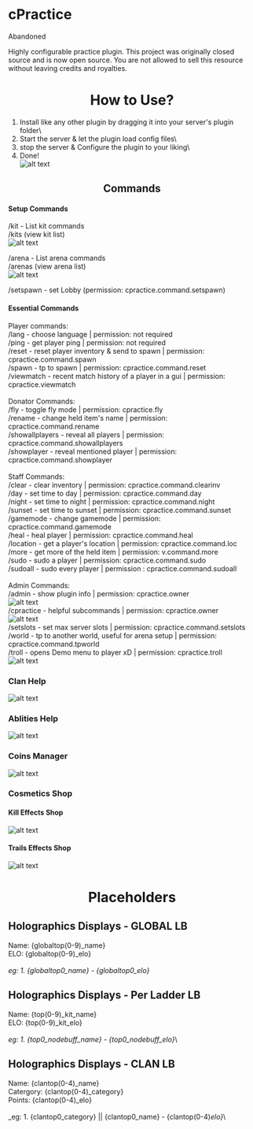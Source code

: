 # cPractice

Abandoned 

Highly configurable practice plugin. This project was originally closed source and is now open source.
You are not allowed to sell this resource without leaving credits and royalties.

<h1 align="center">How to Use?</h1>

1) Install like any other plugin by dragging it into your server's plugin folder\
2) Start the server & let the plugin load config files\
3) stop the server & Configure the plugin to your liking\
4) Done!\
![alt text](https://i.imgur.com/uzRYQI7.png)

<h2 align="center">Commands</h2>

<h4>Setup Commands</h4>
    
/kit - List kit commands\
/kits (view kit list)\
![alt text](https://i.imgur.com/BdYGvNU.png)


/arena - List arena commands\
/arenas (view arena list)\
![alt text](https://i.imgur.com/L9Mym64.png)

/setspawn - set Lobby (permission: cpractice.command.setspawn)

<h4>Essential Commands</h4>

Player commands:\
    /lang - choose language | permission: not required\
    /ping - get player ping | permission: not required\
    /reset - reset player inventory & send to spawn | permission: cpractice.command.spawn\
    /spawn - tp to spawn | permission: cpractice.command.reset\
    /viewmatch - recent match history of a player in a gui | permission: cpractice.viewmatch\
\
Donator Commands:\
    /fly - toggle fly mode | permission: cpractice.fly\
    /rename - change held item's name | permission: cpractice.command.rename\
    /showallplayers - reveal all players | permission: cpractice.command.showallplayers\
    /showplayer - reveal mentioned player | permission: cpractice.command.showplayer\
\
Staff Commands:\
    /clear - clear inventory | permission: cpractice.command.clearinv \
    /day - set time to day | permission: cpractice.command.day\
    /night - set time to night | permission: cpractice.command.night\
    /sunset - set time to sunset | permission: cpractice.command.sunset\
    /gamemode - change gamemode | permission: cpractice.command.gamemode\
    /heal - heal player | permission: cpractice.command.heal\
    /location - get a player's location | permission: cpractice.command.loc\
    /more - get more of the held item | permission: v.command.more\
    /sudo - sudo a player | permission: cpractice.command.sudo\
    /sudoall - sudo every player | permission : cpractice.command.sudoall\
\
Admin Commands:\
    /admin - show plugin info | permission: cpractice.owner\
    ![alt text](https://i.imgur.com/rfaxQe8.png)
\
    /cpractice - helpful subcommands | permission: cpractice.owner\
    ![alt text](https://i.imgur.com/3qmYYI9.png)
\
    /setslots - set max server slots | permission: cpractice.command.setslots\
    /world - tp to another world, useful for arena setup | permission: cpractice.command.tpworld\
    /troll - opens Demo menu to player xD | permission: cpractice.troll\
    ![alt text](https://i.imgur.com/EiNqxzW.png)


<h3>Clan Help</h3>

![alt text](https://i.imgur.com/pEmx9Ti.png)



<h3>Ablities Help</h3>

![alt text](https://i.imgur.com/FTcrUsx.png)


<h3>Coins Manager</h3>

![alt text](https://i.imgur.com/rvrEaId.png)


<h3>Cosmetics Shop</h3>

<h4>Kill Effects Shop</h4>

![alt text](https://i.imgur.com/7ViLVhi.png)

<h4>Trails Effects Shop</h4>

![alt text](https://i.imgur.com/U7NfVtp.png)


<h1 align="center">Placeholders</h1>

<h2>Holographics Displays - GLOBAL LB</h3>

Name:   {globaltop(0-9)_name}\
ELO:    {globaltop(0-9)_elo}\
\
_eg: 1. {globaltop0_name} - {globaltop0_elo}_


<h2>Holographics Displays - Per Ladder LB</h3>

Name:   {top(0-9)_kit_name}\
ELO:    {top(0-9)_kit_elo}\
\
_eg: 1. {top0_nodebuff_name} - {top0_nodebuff_elo}_\


<h2>Holographics Displays - CLAN LB</h3>

Name:        {clantop(0-4)_name}\
Catergory:   {clantop(0-4)_category}\
Points:      {clantop(0-4)_elo}\
\
_eg: 1. {clantop0_category} || {clantop0_name} - {clantop(0-4)_elo}_\

